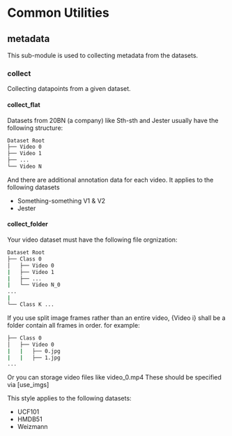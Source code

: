# Common Utilities

## metadata

This sub-module is used to collecting metadata from the datasets.

### collect

Collecting datapoints from a given dataset.

#### collect_flat

Datasets from 20BN (a company) like Sth-sth and Jester usually have the
following structure:  

```bash
Dataset Root
├── Video 0
├── Video 1
├── ...
└── Video N
```

And there are additional annotation data for each video.
It applies to the following datasets

* Something-something V1 & V2
* Jester

#### collect_folder

  Your video dataset must have the following file orgnization:

```bash
Dataset Root
├── Class 0
│   ├── Video 0
|   ├── Video 1
|   ├── ...
|   └── Video N_0
...
|
└── Class K ...
```

If you use split image frames rather than an entire video, 
{Video i} shall be a folder contain all frames in order.
for example:

```bash
├── Class 0
│   ├── Video 0
|   |   ├── 0.jpg
|   |   ├── 1.jpg
...
```

Or you can storage video files like video_0.mp4
These should be specified via [use_imgs]

This style applies to the following datasets:

* UCF101
* HMDB51
* Weizmann